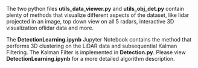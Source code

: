 The two python files **utils_data_viewer.py** and **utils_obj_det.py** contain plenty of methods that visualize different aspects of the dataset, like lidar projected in an image, top down view on all 5 radars, interactive 3D visualization oflidar data and more.

The **DetectionLearning.ipynb** Jupyter Notebook contains the method that performs 3D clustering on the LiDAR data and subsequential Kalman Filtering. The Kalman Filter is implemented in **Detection.py**. Please view **DetectionLearning.ipynb** for a more detailed algorithm description.  
